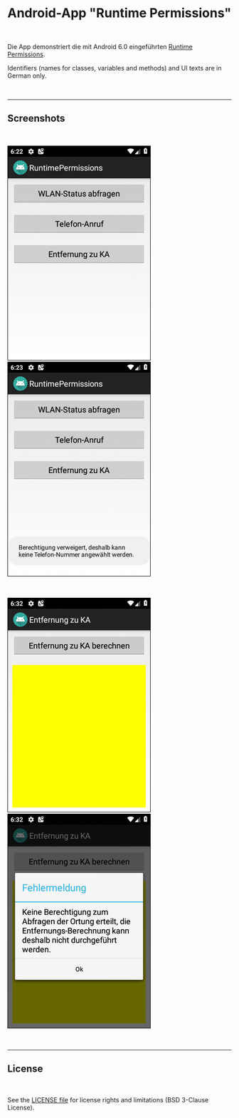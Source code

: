 # Android-App "Runtime Permissions" #

<br>

Die App demonstriert die mit Android 6.0 eingeführten [Runtime Permissions](https://developer.android.com/guide/topics/permissions/overview#runtime).

Identifiers (names for classes, variables and methods) and UI texts are in German only.

<br>

----

## Screenshots ##

<br>

![Screenshot 1](screenshot_1.png) &nbsp; ![Screenshot 2](screenshot_2.png)

<br>

![Screenshot 3](screenshot_3.png) &nbsp; ![Screenshot 4](screenshot_4.png)

<br>

----

## License ##

<br>

See the [LICENSE file](LICENSE.md) for license rights and limitations (BSD 3-Clause License).

<br>
